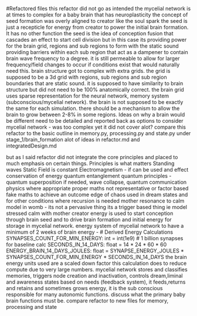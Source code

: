#Refactored files
this refactor did not go as intended the mycelial network is at times to complex for a baby brain that has neuroplasticity
the concept of seed formation was overly aligned to creator like the soul spark the seed is just a recepticle for energy from creator to power the initial brain formation. It has no other function the seed is the idea of conception fusion that cascades an effect to start cell division but in this case its providing power for the brain grid, regions and sub regions to form with the static sound providing barriers within each sub region that act as a dampener to contain brain wave frequency to a degree. it is still permeable to allow for larger frequency/field changes to occur if conditions exist that would naturally need this.
brain structure got to complex with extra grids. the grid is supposed to be a 3d grid with regions, sub regions and sub region boundaries that are static sound. it is supposed to have similarity to brain structure but did not need to be 100% anatomically correct. the brain grid uses sparse representation for the neural network, memory system (subconscious/mycelial network). the brain is not supposed to be exactly the same for each simulation. there should be a mechanism to allow the brain to grow between 2-8% in some regions. Ideas on why a brain would be different need to be detailed and reported back as options to consider
mycelial network - was too complex yet it did not cover alot? compare this refactor to the basic outline in memory.py, processing.py and state.py under stage_1/brain_formation
alot of ideas in refactor.md and integratedDesign.md

but as I said refactor did not integrate the core principles and placed to much emphasis on certain things. Principles is what matters 
Standing waves
Static Field is constant
Electromagnetism - if can be used and effect
conservation of energy
quantum entanglement
quantum principles - quantum superposition if needed, wave collapse, quantum communication
physics where appropriate
proper maths not representative or factor based fake maths to achieve an outcome
edge of chaos used in dream states and for other conditions where recursion is needed
mother resonance to calm model in womb - its not a pervasive thing its a trigger based thing ie model stressed calm with mother
creator energy is used to start conception through brain seed and to drive brain formation and initial energy for storage in mycelial network. energy system of mycelial network to have a minimum of 2 weeks of brain energy - # Derived Energy Calculations
SYNAPSES_COUNT_FOR_MIN_ENERGY: int = int(1e9)  # 1 billion synapses for baseline calc
SECONDS_IN_14_DAYS: float = 14 * 24 * 60 * 60
ENERGY_BRAIN_14_DAYS_JOULES: float = SYNAPSE_ENERGY_JOULES * SYNAPSES_COUNT_FOR_MIN_ENERGY * SECONDS_IN_14_DAYS the brain energy units used are a scaled
down factor this calculation does to reduce compute due to very large numbers.
mycelial network stores and classifies memories, triggers node creation and inactivation, controls dream,liminal and awareness states based on needs (feedback system), it feeds,returns and retains and sometimes grows energy, it is the sub conscious responsible for many autonomic functions. discuss what the primary baby brain functions must be. compare refactor to new files for memory, processing and state
